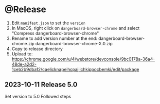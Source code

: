 # @Release

1. Edit `manifest.json` to set the `version`
2. In MacOS, right click on `dangerboard-browser-chrome` and select "Compress dangerboard-browser-chrome"
3. Rename to add version number at the end:
dangerboard-browser-chrome.zip
dangerboard-browser-chrome-X.0.zip
4. Copy to release directory
5. Upload to:
https://chrome.google.com/u/4/webstore/devconsole/9bc0178a-36a4-48de-a2d2-1ceb2b9dba12/caelicknapeihcpajiichkippocbemki/edit/package


## 2023-10-11 Release 5.0
Set version to 5.0
Followed steps